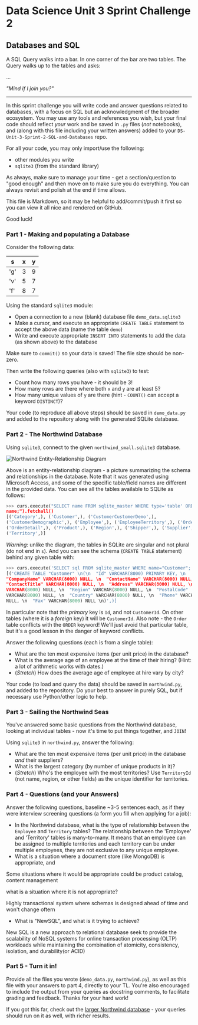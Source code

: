 # Data Science Unit 3 Sprint Challenge 2

## Databases and SQL

A SQL Query walks into a bar. In one corner of the bar are two tables. The Query
walks up to the tables and asks:

...

*"Mind if I join you?"*

---

In this sprint challenge you will write code and answer questions related to
databases, with a focus on SQL but an acknowledgment of the broader ecosystem.
You may use any tools and references you wish, but your final code should
reflect *your* work and be saved in `.py` files (*not* notebooks), and (along
with this file including your written answers) added to your
`DS-Unit-3-Sprint-2-SQL-and-Databases` repo.

For all your code, you may only import/use the following:
- other modules you write
- `sqlite3` (from the standard library)

As always, make sure to manage your time - get a section/question to "good
enough" and then move on to make sure you do everything. You can always revisit
and polish at the end if time allows.

This file is Markdown, so it may be helpful to add/commit/push it first so you
can view it all nice and rendered on GitHub.

Good luck!

### Part 1 - Making and populating a Database

Consider the following data:

| s   | x | y |
|-----|---|---|
| 'g' | 3 | 9 |
| 'v' | 5 | 7 |
| 'f' | 8 | 7 |

Using the standard `sqlite3` module:

- Open a connection to a new (blank) database file `demo_data.sqlite3`
- Make a cursor, and execute an appropriate `CREATE TABLE` statement to accept
  the above data (name the table `demo`)
- Write and execute appropriate `INSERT INTO` statements to add the data (as
  shown above) to the database

Make sure to `commit()` so your data is saved! The file size should be non-zero.

Then write the following queries (also with `sqlite3`) to test:

- Count how many rows you have - it should be 3!
- How many rows are there where both `x` and `y` are at least 5?
- How many unique values of `y` are there (hint - `COUNT()` can accept a keyword
  `DISTINCT`)?

Your code (to reproduce all above steps) should be saved in `demo_data.py` and
added to the repository along with the generated SQLite database.

### Part 2 - The Northwind Database

Using `sqlite3`, connect to the given `northwind_small.sqlite3` database.

![Northwind Entity-Relationship Diagram](./northwind_erd.png)

Above is an entity-relationship diagram - a picture summarizing the schema and
relationships in the database. Note that it was generated using Microsoft
Access, and some of the specific table/field names are different in the provided
data. You can see all the tables available to SQLite as follows:

```python
>>> curs.execute("SELECT name FROM sqlite_master WHERE type='table' ORDER BY
name;").fetchall()
[('Category',), ('Customer',), ('CustomerCustomerDemo',),
('CustomerDemographic',), ('Employee',), ('EmployeeTerritory',), ('Order',),
('OrderDetail',), ('Product',), ('Region',), ('Shipper',), ('Supplier',),
('Territory',)]
```

*Warning*: unlike the diagram, the tables in SQLite are singular and not plural
(do not end in `s`). And you can see the schema (`CREATE TABLE` statement)
behind any given table with:
```python
>>> curs.execute('SELECT sql FROM sqlite_master WHERE name="Customer";').fetchall()
[('CREATE TABLE "Customer" \n(\n  "Id" VARCHAR(8000) PRIMARY KEY, \n
"CompanyName" VARCHAR(8000) NULL, \n  "ContactName" VARCHAR(8000) NULL, \n
"ContactTitle" VARCHAR(8000) NULL, \n  "Address" VARCHAR(8000) NULL, \n  "City"
VARCHAR(8000) NULL, \n  "Region" VARCHAR(8000) NULL, \n  "PostalCode"
VARCHAR(8000) NULL, \n  "Country" VARCHAR(8000) NULL, \n  "Phone" VARCHAR(8000)
NULL, \n  "Fax" VARCHAR(8000) NULL \n)',)]
```

In particular note that the *primary* key is `Id`, and not `CustomerId`. On
other tables (where it is a *foreign* key) it will be `CustomerId`. Also note -
the `Order` table conflicts with the `ORDER` keyword! We'll just avoid that
particular table, but it's a good lesson in the danger of keyword conflicts.

Answer the following questions (each is from a single table):

- What are the ten most expensive items (per unit price) in the database?
- What is the average age of an employee at the time of their hiring? (Hint: a
  lot of arithmetic works with dates.)
- (*Stretch*) How does the average age of employee at hire vary by city?

Your code (to load and query the data) should be saved in `northwind.py`, and
added to the repository. Do your best to answer in purely SQL, but if necessary
use Python/other logic to help.

### Part 3 - Sailing the Northwind Seas

You've answered some basic questions from the Northwind database, looking at
individual tables - now it's time to put things together, and `JOIN`!

Using `sqlite3` in `northwind.py`, answer the following:

- What are the ten most expensive items (per unit price) in the database *and*
  their suppliers?
- What is the largest category (by number of unique products in it)?
- (*Stretch*) Who's the employee with the most territories? Use `TerritoryId`
  (not name, region, or other fields) as the unique identifier for territories.

### Part 4 - Questions (and your Answers)

Answer the following questions, baseline ~3-5 sentences each, as if they were
interview screening questions (a form you fill when applying for a job):

- In the Northwind database, what is the type of relationship between the
  `Employee` and `Territory` tables?
The relationship between the 'Employee' and 'Territory' tables is many-to-many. It means that an employee can be assigned to multiple territories and each territory can be under multiple employees, they are not exclusive to any unique employee.
- What is a situation where a document store (like MongoDB) is appropriate, and

 Some situations where it would be appropriate could be product catalog, content management

  what is a situation where it is not appropriate?

  Highly transactional system where schemas is designed ahead of time and won't change oftern

- What is "NewSQL", and what is it trying to achieve?

New SQL is a new approach to relational database seek to provide the scalability of NoSQL systems for online transaction processing (OLTP) workloads while maintaining the combination of atomicity, consistency, isolation, and durability(or ACID)
### Part 5 - Turn it in!
Provide all the files you wrote (`demo_data.py`, `northwind.py`), as well as
this file with your answers to part 4, directly to your TL. You're also
encouraged to include the output from your queries as docstring comments, to
facilitate grading and feedback. Thanks for your hard work!

If you got this far, check out the [larger Northwind
database](https://github.com/jpwhite3/northwind-SQLite3/blob/master/Northwind_large.sqlite.zip) -
your queries should run on it as well, with richer results.
